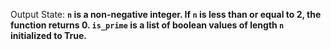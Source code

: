 Output State: **`n` is a non-negative integer. If `n` is less than or equal to 2, the function returns 0. `is_prime` is a list of boolean values of length `n` initialized to True.**